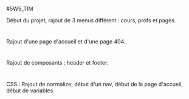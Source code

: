 #5W5_TIM

Début du projet, rajout de 3 menus différent : cours, profs et pages.
#
Rajout d'une page d'accueil et d'une page 404.
#
Rajout de composants : header et footer.
#
CSS : Rajout de normalize, début d'un nav, début de la page d'accueil, début de variables.
